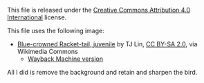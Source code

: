 This file is released under the [Creative Commons Attribution 4.0 International](https://creativecommons.org/licenses/by/4.0/) license.

This file uses the following image:
- [Blue-crowned Racket-tail, juvenile](https://commons.wikimedia.org/wiki/File:Prioniturus_discurus_-juvenile-8a.jpg) by TJ Lin, [CC BY-SA 2.0](https://creativecommons.org/licenses/by-sa/2.0), via Wikimedia Commons
  - [Wayback Machine version](http://web.archive.org/web/20220615120340/https://commons.wikimedia.org/wiki/File:Prioniturus_discurus_-juvenile-8a.jpg)



All I did is remove the background and retain and sharpen the bird.
